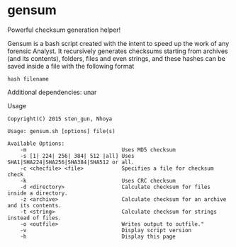 # gensum
Powerful checksum generation helper!

Gensum is a bash script created with the intent to speed up the work of any forensic Analyst.
It recursively generates checksums starting from archives (and its contents), folders, files and even strings, and these hashes can be saved inside a file with the following format

	hash filename

Additional dependencies: unar

Usage

	Copyright(C) 2015 sten_gun, Nhoya  
	
	Usage: gensum.sh [options] file(s)
	
	Available Options:
    	-m                        		Uses MD5 checksum
    	-s [1| 224| 256| 384| 512 |all]	Uses SHA1|SHA224|SHA256|SHA384|SHA512 or all.
    	-c <checfile> <file>      		Specifies a file for checksum check
    	-k                        		Uses CRC checksum
    	-d <directory>            		Calculate checksum for files inside a directory.
    	-z <archive>              		Calculate checksum for an archive and its contents.
    	-t <string>               		Calculate checksum for strings instead of files.
    	-o <outfile>              		Writes output to outfile."
    	-v                        		Display script version
    	-h                        		Display this page

